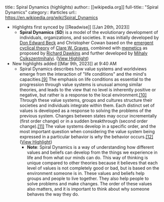 title:: Spiral Dynamics (highlights)
author:: [[wikipedia.org]]
full-title:: "Spiral Dynamics"
category:: #articles
url:: https://en.wikipedia.org/wiki/Spiral_Dynamics

- Highlights first synced by [[Readwise]] [[Jan 26th, 2023]]
	- **Spiral Dynamics** (**SD**) is a model of the evolutionary development of individuals, organizations, and societies. It was initially developed by [Don Edward Beck](https://en.wikipedia.org/wiki/Don_Edward_Beck) and Christopher Cowan based on the [emergent cyclical theory](https://en.wikipedia.org/wiki/Emergent_cyclical_theory) of [Clare W. Graves](https://en.wikipedia.org/wiki/Clare_W._Graves), combined with [memetics](https://en.wikipedia.org/wiki/Memetics) as proposed by [Richard Dawkins](https://en.wikipedia.org/wiki/Richard_Dawkins) and further developed by [Mihaly Csikszentmihalyi](https://en.wikipedia.org/wiki/Mihaly_Csikszentmihalyi). ([View Highlight](https://read.readwise.io/read/01gqnv6n571n3hky7e5t2b4c24))
- New highlights added [[Mar 9th, 2023]] at 9:40 AM
	- Spiral Dynamics describes how value systems and worldviews emerge from the interaction of "life conditions" and the mind's capacities.[[9]](https://en.wikipedia.org/wiki/Spiral_Dynamics#cite_note-9) The emphasis on life conditions as essential to the progression through value systems is unusual among similar theories, and leads to the view that no level is inherently positive or negative, but rather is a response to the local environment.[[10]](https://en.wikipedia.org/wiki/Spiral_Dynamics#cite_note-10) Through these value systems, groups and cultures structure their societies and individuals integrate within them. Each distinct set of values is developed as a response to solving the problems of the previous system. Changes between states may occur incrementally (first order change) or in a sudden breakthrough (second order change).[[11]](https://en.wikipedia.org/wiki/Spiral_Dynamics#cite_note-11) The value systems develop in a specific order, and the most important question when considering the value system being expressed in a particular behavior is *why* the behavior occurs.[[12]](https://en.wikipedia.org/wiki/Spiral_Dynamics#cite_note-12) ([View Highlight](https://read.readwise.io/read/01gv05cnhxxy05xv966j0sh8pd))
		- **Note**: Spiral Dynamics is a way of understanding how different values and beliefs can develop from the things we experience in life and from what our minds can do. This way of thinking is unique compared to other theories because it believes that each level of values is not completely good or bad, but is based on the environment someone is in. These values and beliefs help groups and people to live together. They also help people to solve problems and make changes. The order of these values also matters, and it is important to think about why someone behaves the way they do.